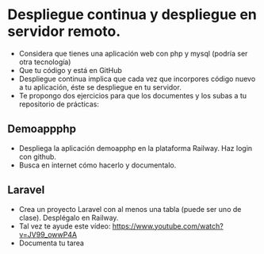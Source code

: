 # Despliegue continua y despliegue en servidor remoto.

- Considera que tienes una aplicación web con php y mysql (podría ser otra tecnología)
- Que tu código y está en GitHub
- Despliegue continua implica que cada vez que incorpores código nuevo a tu aplicación, éste se despliegue en tu servidor.
- Te propongo dos ejercicios para que los documentes y los subas a tu repositorio de prácticas:

## Demoappphp

- Despliega la aplicación demoapphp en la plataforma Railway. Haz login con github.
- Busca en internet cómo hacerlo y documentalo.

## Laravel

- Crea un proyecto Laravel con al menos una tabla (puede ser uno de clase). Desplégalo en Railway.
- Tal vez te ayude este vídeo: https://www.youtube.com/watch?v=JV99_owwP4A
- Documenta tu tarea